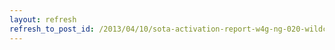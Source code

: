 ```yaml
---
layout: refresh
refresh_to_post_id: /2013/04/10/sota-activation-report-w4g-ng-020-wildcat-mountain
---
```


